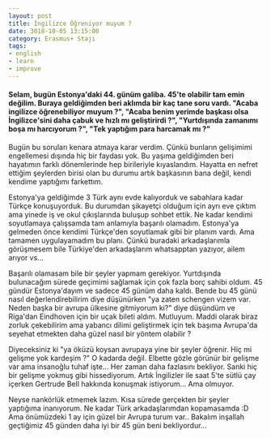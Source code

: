 ```yaml
---
layout: post
title: İngilizce Öğreniyor muyum ?
date: 3018-10-05 13:15:00
category: Erasmus+ Stajı
tags:
- english
- learn
- improve
---
```

<h4>Selam, bugün Estonya'daki 44. günüm galiba. 45'te olabilir tam emin değilim. Buraya geldiğimden beri aklımda bir kaç tane soru vardı. "Acaba ingilizce öğrenebiliyor muyum ?", "Acaba benim yerimde başkası olsa İngilizce'sini daha çabuk ve hızlı mı geliştirirdi ?", "Yurtdışında zamanımı boşa mı harcıyorum ?", "Tek yaptığım para harcamak mı ?" </h4>

<p>Bugün bu soruları kenara atmaya karar verdim. Çünkü bunların gelişimimi engellemesi dışında hiç bir faydası yok. Bu yaşıma geldiğimden beri hayatımın farklı dönemlerinde hep birileriyle kıyaslandım. Hayatta en nefret ettiğim şeylerden birisi olan bu durumu artık başkasının bana değil, kendi kendime yaptığımı farkettım. </p>
<p>Estonya'ya geldiğimde 3 Türk aynı evde kalıyorduk ve sabahlara kadar Türkçe konuşuyorduk. Bu durumdan şikayetçi olduğum için ayrı eve çıktım ama yinede iş ve okul çıkışlarında buluşup sohbet ettik. Ne kadar kendimi soyutlamaya çalışsamda tam anlamıyla başarılı olamadım. Estonya'ya gelmeden önce kendimi Türkçe'den soyutlamak gibi bir planım vardı. Ama tamamen uygulayamadım bu planı. Çünkü buradaki arkadaşlarımla görüşmesem bile Türkiye'den arkadaşlarım whatsapptan yazıyor, ailem arıyor vs... </p>

<p>Başarılı olamasam bile bir şeyler yapmam gerekiyor. Yurtdışında bulunacağım sürede geçimimi sağlamak için çok fazla borç sahibi oldum. 45 gündür Estonya'dayım ve sadece 45 günüm daha kaldı. Bende bu 45 günü nasıl değerlendirebilirim diye düşünürken "ya zaten schengen vizem var. Neden başka bir avrupa ülkesine gitmiyorum ki?" diye düşündüm ve Riga'dan Eindhoven için bir uçak bileti aldım. Mutluyum. Maddi olarak biraz zorluk çekebilirim ama yabancı dilimi geliştirmek için tek başıma Avrupa'da seyehat etmekten daha güzel nasıl bir yöntem olabilir ? </p>

<p>Diyeceksiniz ki "ya öküzü koysan avrupaya yine bir şeyler öğrenir. Hiç mi gelişme yok kardeşim ?" O kadarda değil. Elbette gözle görünür bir gelişme var ama insanoğlu tuhaf işte... Her zaman daha fazlasını bekliyor. Sanki hiç bir gelişme yokmuş gibi hissediyorum. Artık İngilizler ile saat 5'te sütlü çay içerken Gertrude Bell hakkında konuşmak istiyorum... Ama olmuyor.</p>

<p>Neyse nankörlük etmemek lazım. Kısa sürede gerçekten bir şeyler yaptığıma inanıyorum. Ne kadar Türk arkadaşlarımdan kopamasamda :D Ama önümüzdeki 1 ay için güzel bir Avrupa turum var.. Bakalım inşallah geçtiğimiz 45 günden daha iyi bir 45 gün beni bekliyordur...</p>